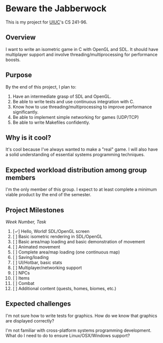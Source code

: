 # Beware the Jabberwock

This is my project for [UIUC](http://cs.illinois.edu/)'s CS 241-96.

## Overview
I want to write an isometric game in C with OpenGL and SDL. It should have multiplayer support and involve threading/multiprocessing for performance boosts.

## Purpose
By the end of this project, I plan to:

1. Have an intermediate grasp of SDL and OpenGL.
2. Be able to write tests and use continuous integration with C.
3. Know how to use threading/multiprocessing to improve performance significantly.
4. Be able to implement simple networking for games (UDP/TCP)
5. Be able to write Makefiles confidently.

## Why is it cool?
It's cool because I've always wanted to make a "real" game. I will also have a solid understanding of essential systems programming techniques.

## Expected workload distribution among group members
I'm the only member of this group. I expect to at least complete a minimum viable product by the end of the semester.

## Project Milestones

*Week Number, Task*

1. [✓] Hello, World! SDL/OpenGL screen
2. [ ] Basic isometric rendering in SDL/OpenGL
3. [ ] Basic area/map loading and basic demonstration of movement
4. [ ] Animated movement
5. [ ] Complete area/map loading (one continuous map)
6. [ ] Saving/loading
7. [ ] UI/Hotbar, basic stats
8. [ ] Multiplayer/networking support
9. [ ] NPCs
10. [ ] Items
11. [ ] Combat
12. [ ] Additional content (quests, homes, biomes, etc.)

## Expected challenges
I'm not sure how to write tests for graphics. How do we know that graphics are displayed correctly?

I'm not familiar with cross-platform systems programming development. What do I need to do to ensure Linux/OSX/Windows support?